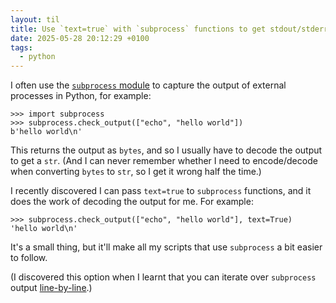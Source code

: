 ```yaml
---
layout: til
title: Use `text=true` with `subprocess` functions to get stdout/stderr as str, not bytes
date: 2025-05-28 20:12:29 +0100
tags:
  - python
---
```

I often use the [`subprocess` module][subprocess] to capture the output of external processes in Python, for example:

```pycon
>>> import subprocess
>>> subprocess.check_output(["echo", "hello world"])
b'hello world\n'
```

This returns the output as `bytes`, and so I usually have to decode the output to get a `str`.
(And I can never remember whether I need to encode/decode when converting `bytes` to `str`, so I get it wrong half the time.)

I recently discovered I can pass `text=true` to `subprocess` functions, and it does the work of decoding the output for me.
For example:

```pycon
>>> subprocess.check_output(["echo", "hello world"], text=True)
'hello world\n'
```

It's a small thing, but it'll make all my scripts that use `subprocess` a bit easier to follow.

(I discovered this option when I learnt that you can iterate over `subprocess` output [line-by-line](/til/2025/subprocess-line-by-line/).)

[subprocess]: https://docs.python.org/3/library/subprocess.html#module-subprocess